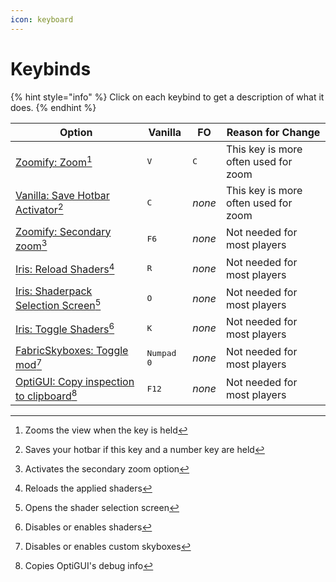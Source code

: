 ```yaml
---
icon: keyboard
---
```


# Keybinds

{% hint style="info" %}
Click on each keybind to get a description of what it does.
{% endhint %}

| Option                                                          | Vanilla             | FO           | Reason for Change                    |
| --------------------------------------------------------------- | ------------------- | ------------ | ------------------------------------ |
| [Zoomify: Zoom](#user-content-fn-1)[^1]                         | <kbd>V</kbd>        | <kbd>C</kbd> | This key is more often used for zoom |
| [Vanilla: Save Hotbar Activator](#user-content-fn-2)[^2]        | <kbd>C</kbd>        | _none_       | This key is more often used for zoom |
| [Zoomify: Secondary zoom](#user-content-fn-3)[^3]               | <kbd>F6</kbd>       | _none_       | Not needed for most players          |
| [Iris: Reload Shaders](#user-content-fn-4)[^4]                  | <kbd>R</kbd>        | _none_       | Not needed for most players          |
| [Iris: Shaderpack Selection Screen](#user-content-fn-5)[^5]     | <kbd>O</kbd>        | _none_       | Not needed for most players          |
| [Iris: Toggle Shaders](#user-content-fn-6)[^6]                  | <kbd>K</kbd>        | _none_       | Not needed for most players          |
| [FabricSkyboxes: Toggle mod](#user-content-fn-7)[^7]            | <kbd>Numpad 0</kbd> | _none_       | Not needed for most players          |
| [OptiGUI: Copy inspection to clipboard](#user-content-fn-8)[^8] | <kbd>F12</kbd>      | _none_       | Not needed for most players          |

[^1]: Zooms the view when the key is held

[^2]: Saves your hotbar if this key and a number key are held

[^3]: Activates the secondary zoom option

[^4]: Reloads the applied shaders

[^5]: Opens the shader selection screen

[^6]: Disables or enables shaders

[^7]: Disables or enables custom skyboxes

[^8]: Copies OptiGUI's debug info
